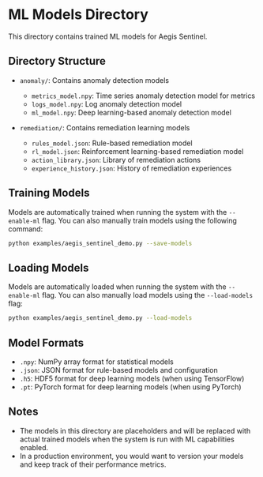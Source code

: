 # ML Models Directory

This directory contains trained ML models for Aegis Sentinel.

## Directory Structure

- `anomaly/`: Contains anomaly detection models
  - `metrics_model.npy`: Time series anomaly detection model for metrics
  - `logs_model.npy`: Log anomaly detection model
  - `ml_model.npy`: Deep learning-based anomaly detection model

- `remediation/`: Contains remediation learning models
  - `rules_model.json`: Rule-based remediation model
  - `rl_model.json`: Reinforcement learning-based remediation model
  - `action_library.json`: Library of remediation actions
  - `experience_history.json`: History of remediation experiences

## Training Models

Models are automatically trained when running the system with the `--enable-ml` flag. You can also manually train models using the following command:

```bash
python examples/aegis_sentinel_demo.py --save-models
```

## Loading Models

Models are automatically loaded when running the system with the `--enable-ml` flag. You can also manually load models using the `--load-models` flag:

```bash
python examples/aegis_sentinel_demo.py --load-models
```

## Model Formats

- `.npy`: NumPy array format for statistical models
- `.json`: JSON format for rule-based models and configuration
- `.h5`: HDF5 format for deep learning models (when using TensorFlow)
- `.pt`: PyTorch format for deep learning models (when using PyTorch)

## Notes

- The models in this directory are placeholders and will be replaced with actual trained models when the system is run with ML capabilities enabled.
- In a production environment, you would want to version your models and keep track of their performance metrics.